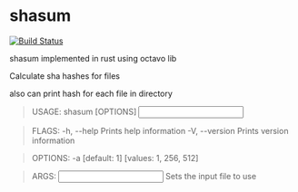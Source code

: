 # shasum
[![Build Status](https://travis-ci.org/smirnovvad/shasum.svg?branch=master)](https://travis-ci.org/smirnovvad/shasum)

shasum implemented in rust using octavo lib

Calculate sha hashes for files

also can print hash for each file in directory

>USAGE:
>    shasum [OPTIONS] <INPUT>

>FLAGS:
>    -h, --help       Prints help information
>    -V, --version    Prints version information

>OPTIONS:
>    -a <algorithm>        [default: 1]  [values: 1, 256, 512]

>ARGS:
>    <INPUT>    Sets the input file to use
